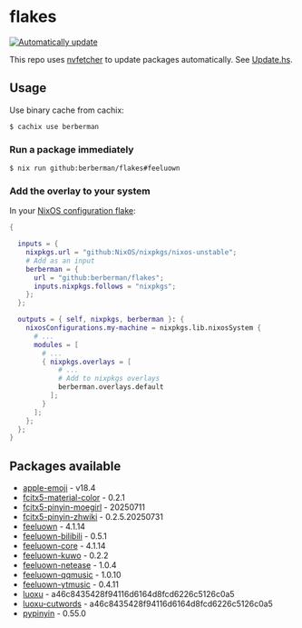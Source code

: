 # flakes

[![Automatically update](https://github.com/berberman/flakes/actions/workflows/nvfetcher.yaml/badge.svg)](https://github.com/berberman/flakes/actions/workflows/nvfetcher.yaml)

This repo uses [nvfetcher](https://github.com/berberman/nvfetcher) to update packages automatically.
See [Update.hs](Update.hs).

## Usage

Use binary cache from cachix:

```
$ cachix use berberman
```

### Run a package immediately

```
$ nix run github:berberman/flakes#feeluown
```

### Add the overlay to your system

In your [NixOS configuration flake](https://www.tweag.io/blog/2020-07-31-nixos-flakes/):

```nix
{

  inputs = {
    nixpkgs.url = "github:NixOS/nixpkgs/nixos-unstable";
    # Add as an input
    berberman = {
      url = "github:berberman/flakes";
      inputs.nixpkgs.follows = "nixpkgs";
    };
  };

  outputs = { self, nixpkgs, berberman }: {
    nixosConfigurations.my-machine = nixpkgs.lib.nixosSystem {
      # ...
      modules = [
        # ...
        { nixpkgs.overlays = [ 
            # ...
            # Add to nixpkgs overlays
            berberman.overlays.default
          ]; 
        }
      ];
    };
  };
}
```

## Packages available

* [apple-emoji](https://github.com/samuelngs/apple-emoji-linux) - v18.4
* [fcitx5-material-color](https://github.com/hosxy/Fcitx5-Material-Color) - 0.2.1
* [fcitx5-pinyin-moegirl](https://github.com/outloudvi/mw2fcitx) - 20250711
* [fcitx5-pinyin-zhwiki](https://github.com/felixonmars/fcitx5-pinyin-zhwiki) - 0.2.5.20250731
* [feeluown](https://github.com/feeluown/FeelUOwn) - 4.1.14
* [feeluown-bilibili](https://github.com/feeluown/feeluown-bilibili) - 0.5.1
* [feeluown-core](https://github.com/feeluown/FeelUOwn) - 4.1.14
* [feeluown-kuwo](https://github.com/feeluown/feeluown-kuwo) - 0.2.2
* [feeluown-netease](https://github.com/feeluown/feeluown-netease) - 1.0.4
* [feeluown-qqmusic](https://github.com/feeluown/feeluown-qqmusic) - 1.0.10
* [feeluown-ytmusic](https://github.com/feeluown/feeluown-ytmusic) - 0.4.11
* [luoxu](https://github.com/lilydjwg/luoxu) - a46c8435428f94116d6164d8fcd6226c5126c0a5
* [luoxu-cutwords](https://github.com/lilydjwg/luoxu) - a46c8435428f94116d6164d8fcd6226c5126c0a5
* [pypinyin](https://github.com/mozillazg/python-pinyin) - 0.55.0
